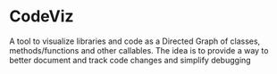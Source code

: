 # CodeViz
A tool to visualize libraries and code as a Directed Graph of classes, methods/functions and other callables. The idea is to provide a way to better document and track code changes and simplify debugging
